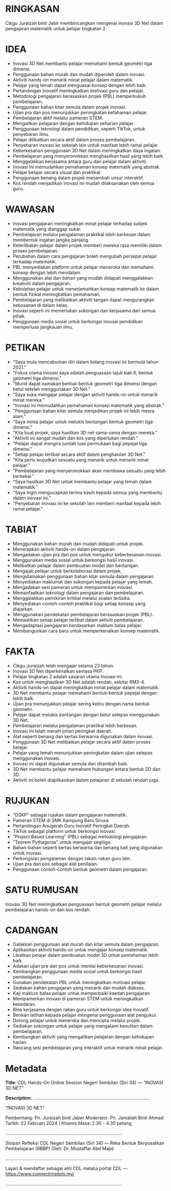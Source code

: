 # RINGKASAN
Cikgu Juraizah binti Jabir membincangkan mengenai inovasi 3D Net dalam pengajaran matematik untuk pelajar tingkatan 2.

# IDEA
- Inovasi 3D Net membantu pelajar memahami bentuk geometri tiga dimensi.
- Penggunaan bahan murah dan mudah diperoleh dalam inovasi.
- Aktiviti hands-on menarik minat pelajar dalam matematik.
- Pelajar yang lemah dapat menguasai konsep dengan lebih baik.
- Pertandingan inovatif meningkatkan motivasi guru dan pelajar.
- Metodologi pengajaran berasaskan projek (PBL) memperkukuh pembelajaran.
- Penggunaan bahan kitar semula dalam projek inovasi.
- Ujian pra dan pos menunjukkan peningkatan kefahaman pelajar.
- Pembelajaran aktif melalui pameran STEM.
- Mengaitkan pelajaran dengan kehidupan seharian pelajar.
- Penggunaan teknologi dalam pendidikan, seperti TikTok, untuk penyebaran ilmu.
- Pelajar dilibatkan secara aktif dalam proses pembelajaran.
- Penyebaran inovasi ke sekolah lain untuk manfaat lebih ramai pelajar.
- Keberkesanan penggunaan 3D Net dalam meningkatkan daya ingatan.
- Pembelajaran yang menyeronokkan menghasilkan hasil yang lebih baik.
- Menggalakkan kerjasama antara guru dan pelajar dalam aktiviti.
- Inovasi ini memudahkan pemahaman konsep matematik yang abstrak.
- Pelajar belajar secara visual dan praktikal.
- Penggunaan benang dalam projek menambah unsur interaktif.
- Kos rendah menjadikan inovasi ini mudah dilaksanakan oleh semua guru.

# WAWASAN
- Inovasi pengajaran meningkatkan minat pelajar terhadap subjek matematik yang dianggap sukar.
- Pembelajaran melalui pengalaman praktikal lebih berkesan dalam membentuk ingatan jangka panjang.
- Keterlibatan pelajar dalam projek memberi mereka rasa memiliki dalam proses pembelajaran.
- Perubahan dalam cara pengajaran boleh mengubah persepsi pelajar terhadap matematik.
- PBL menyediakan platform untuk pelajar meneroka dan memahami konsep dengan lebih mendalam.
- Menggunakan alat dan bahan yang mudah didapati menggalakkan kreativiti dalam pengajaran.
- Kebolehan pelajar untuk menerjemahkan konsep matematik ke dalam bentuk fizikal meningkatkan pemahaman.
- Pembelajaran yang melibatkan aktiviti tangan dapat mengurangkan kebosanan di dalam kelas.
- Inovasi seperti ini memerlukan sokongan dan kerjasama dari semua pihak.
- Penggunaan media sosial untuk berkongsi inovasi pendidikan memperluas jangkauan ilmu.

# PETIKAN
- "Saya mula mencaburkan diri dalam bidang inovasi ini bermula tahun 2021."
- "Fokus utama inovasi saya adalah penguasaan tajuk bab 6, bentuk geometri tiga dimensi."
- "Murid dapat namakan bentuk-bentuk geometri tiga dimensi dengan betul setelah menggunakan 3D Net."
- "Saya suka mengajar pelajar dengan aktiviti hands-on untuk menarik minat mereka."
- "Inovasi ini memudahkan pemahaman konsep matematik yang abstrak."
- "Penggunaan bahan kitar semula menjadikan projek ini lebih mesra alam."
- "Saya minta pelajar untuk melukis bentangan bentuk geometri tiga dimensi."
- "Kita buat projek, saya hasilkan 3D net sama-sama dengan mereka."
- "Aktiviti ini sangat mudah dan kos yang diperlukan rendah."
- "Pelajar dapat mengira jumlah luas permukaan bagi pepejal tiga dimensi."
- "Setiap pelajar terlibat secara aktif dalam penghasilan 3D Net."
- "Kita perlu wujudkan sesuatu yang menarik untuk menarik minat pelajar."
- "Pembelajaran yang menyeronokkan akan membawa sesuatu yang lebih berkekal."
- "Saya hasilkan 3D Net untuk membantu pelajar yang lemah dalam matematik."
- "Saya ingin mengucapkan terima kasih kepada semua yang membantu dalam inovasi ini."
- "Penyebaran inovasi ini ke sekolah lain memberi manfaat kepada lebih ramai pelajar."

# TABIAT
- Menggunakan bahan murah dan mudah didapati untuk projek.
- Menerapkan aktiviti hands-on dalam pengajaran.
- Mengadakan ujian pra dan pos untuk mengukur keberkesanan inovasi.
- Menggunakan media sosial untuk berkongsi hasil inovasi.
- Melibatkan pelajar dalam pembuatan model dan bentangan.
- Mengajak pelajar untuk berkolaborasi dalam projek.
- Mengutamakan penggunaan bahan kitar semula dalam pengajaran.
- Menyediakan maklumat dan sokongan kepada pelajar yang lemah.
- Mengadakan sesi pameran untuk mempamerkan inovasi.
- Memanfaatkan teknologi dalam pengajaran dan pembelajaran.
- Menggalakkan pemikiran kritikal melalui soalan terbuka.
- Menyediakan contoh-contoh praktikal bagi setiap konsep yang diajarkan.
- Menggunakan pendekatan pembelajaran berasaskan projek (PBL).
- Memastikan setiap pelajar terlibat dalam aktiviti pembelajaran.
- Mengadaptasi pengajaran berdasarkan maklum balas pelajar.
- Membangunkan cara baru untuk memperkenalkan konsep matematik.

# FAKTA
- Cikgu Juraizah telah mengajar selama 23 tahun.
- Inovasi 3D Net diperkenalkan semasa PKP.
- Pelajar tingkatan 2 adalah sasaran utama inovasi ini.
- Kos untuk menghasilkan 3D Net adalah rendah, sekitar RM3-4.
- Aktiviti hands-on dapat meningkatkan minat pelajar dalam matematik.
- 3D Net membantu pelajar memahami bentuk-bentuk pepejal dengan lebih baik.
- Ujian pra menunjukkan pelajar sering keliru dengan nama bentuk geometri.
- Pelajar dapat melukis bentangan dengan betul selepas menggunakan 3D Net.
- Pembelajaran melalui pengalaman praktikal lebih berkesan.
- Inovasi ini telah meraih johan peringkat daerah.
- Alat seperti benang dan kertas berwarna digunakan dalam inovasi.
- Penggunaan 3D Net melibatkan pelajar secara aktif dalam proses belajar.
- Pelajar yang lemah menunjukkan peningkatan dalam ujian selepas menggunakan inovasi.
- Inovasi ini dapat digunakan semula dan ditambah baik.
- 3D Net membantu pelajar memahami hubungan antara bentuk 2D dan 3D.
- Aktiviti ini boleh diaplikasikan dalam pelajaran di sekolah rendah juga.

# RUJUKAN
- "DSKP" sebagai rujukan dalam pengajaran matematik.
- Pameran STEM di SMK Kampung Baru Sirusa.
- Pertandingan Anugerah Guru Inovatif Peringkat Daerah.
- TikTok sebagai platform untuk berkongsi inovasi.
- "Project Based Learning" (PBL) sebagai metodologi pengajaran.
- "Teorem Pythagoras" untuk mengajar segitiga.
- Bahan-bahan seperti kertas berwarna dan benang kait yang digunakan untuk inovasi.
- Perkongsian pengalaman dengan rakan-rakan guru lain.
- Ujian pra dan pos sebagai alat penilaian.
- Penggunaan contoh-contoh bentuk geometri dalam pengajaran.

# SATU RUMUSAN
Inovasi 3D Net meningkatkan penguasaan bentuk geometri pelajar melalui pembelajaran hands-on dan kos rendah.

# CADANGAN
- Galakkan penggunaan alat murah dan kitar semula dalam pengajaran.
- Aplikasikan aktiviti hands-on untuk mengajar konsep matematik.
- Libatkan pelajar dalam pembuatan model 3D untuk pemahaman lebih baik.
- Adakan ujian pra dan pos untuk menilai keberkesanan inovasi.
- Kembangkan penggunaan media sosial untuk berkongsi hasil pembelajaran.
- Gunakan pendekatan PBL untuk meningkatkan motivasi pelajar.
- Sediakan bahan pengajaran yang menarik dan mudah diakses.
- Kaji maklum balas pelajar untuk memperbaiki kaedah pengajaran.
- Mempamerkan inovasi di pameran STEM untuk meningkatkan kesedaran.
- Bina kerjasama dengan rakan guru untuk berkongsi idea inovatif.
- Berikan latihan kepada pelajar mengenai penggunaan alat pengukur.
- Dorong pelajar untuk meneroka dan mencipta melalui projek.
- Sediakan sokongan untuk pelajar yang mengalami kesulitan dalam pembelajaran.
- Kembangkan aktiviti yang mengaitkan pelajaran dengan kehidupan harian.
- Rancang sesi pembelajaran yang interaktif untuk menarik minat pelajar.

# Metadata
**Title**: CDL Hands-On Online Session Negeri Sembilan (Siri 34) — “INOVASI 3D NET"

**Description**: ...........................................................................................

 “INOVASI 3D NET"

Pembentang:  Pn. Juraizah binti Jaber
Moderator: Pn.  Jamaliah Binti Ahmad
Tarikh: 22 Februari 2024  |   Khamis
Masa: 2.30  - 4.30 petang

...........................................................................................

Sisipan Refleksi CDL Negeri Sembilan (Siri 34) — Reka Bentuk Berpusatkan Pembelajaran (RBBP)
Oleh: Dr. Mustaffar Abd Majid

...........................................................................................

Layari & mendaftar sebagai ahli CDL melalui portal CDL — https://www.connectingdots.my/

...........................................................................................
